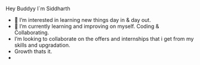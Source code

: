 Hey Buddyy I`m Siddharth 
- 👀 I’m interested in learning new things day in & day out.
- 🌱 I’m currently learning and improving on myself. Coding & Collaborating.
-  I’m looking to collaborate on the offers and internships that i get from my skills and upgradation.
-  Growth thats it.
- 
  

<!---
Sidtheboss/Sidtheboss is a ✨ special ✨ repository because its `README.md` (this file) appears on your GitHub profile.
You can click the Preview link to take a look at your changes.
--->
